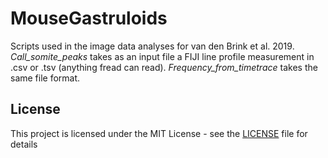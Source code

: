 # MouseGastruloids

Scripts used in the image data analyses for van den Brink et al. 2019. *Call_somite_peaks* takes as an input file a FIJI line profile measurement in .csv or .tsv (anything fread can read). *Frequency_from_timetrace* takes the same file format.

## License

This project is licensed under the MIT License - see the [LICENSE](LICENSE) file for details
